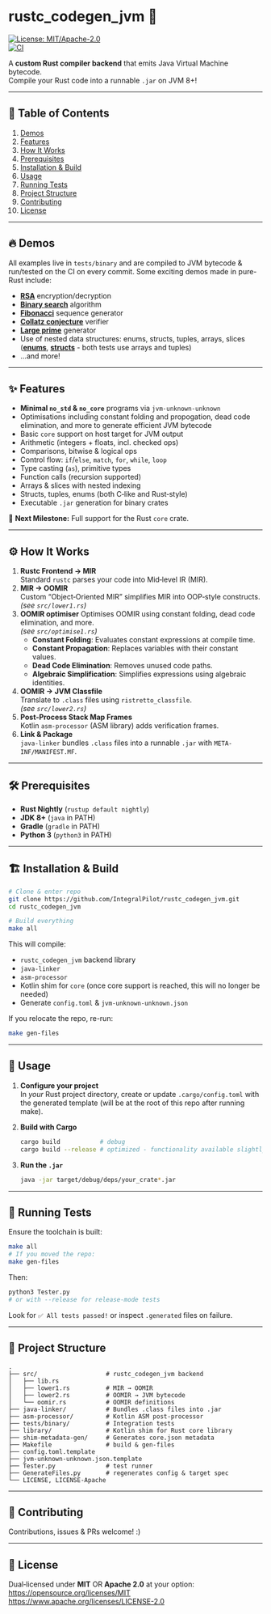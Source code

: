 # rustc_codegen_jvm 🚀

[![License: MIT/Apache-2.0](https://img.shields.io/badge/license-MIT%20%7C%20Apache--2.0-blue.svg)](https://opensource.org/licenses/MIT)  
[![CI](https://github.com/IntegralPilot/rustc_codegen_jvm/actions/workflows/ci.yml/badge.svg)](https://github.com/IntegralPilot/rustc_codegen_jvm/actions)

A **custom Rust compiler backend** that emits Java Virtual Machine bytecode.  
Compile your Rust code into a runnable `.jar` on JVM 8+!

---

## 📖 Table of Contents

1. [Demos](#demos)  
2. [Features](#features)  
3. [How It Works](#how-it-works)  
4. [Prerequisites](#prerequisites)  
5. [Installation & Build](#installation--build)  
6. [Usage](#usage)  
7. [Running Tests](#running-tests)  
8. [Project Structure](#project-structure)  
9. [Contributing](#contributing)  
10. [License](#license)  

---

## 🔥 Demos
All examples live in `tests/binary` and are compiled to JVM bytecode & run/tested on the CI on every commit. Some exciting demos made in pure-Rust include:

- **[RSA](tests/binary/rsa/src/main.rs)** encryption/decryption  
- **[Binary search](tests/binary/binsearch/src/main.rs)** algorithm  
- **[Fibonacci](tests/binary/fibonacci/src/main.rs)** sequence generator  
- **[Collatz conjecture](tests/binary/collatz/src/main.rs)** verifier  
- **[Large prime](tests/binary/primes/src/main.rs)** generator  
- Use of nested data structures: enums, structs, tuples, arrays, slices (**[enums](tests/binary/enums/src/main.rs)**, **[structs](tests/binary/structs/src/main.rs)** - both tests use arrays and tuples)  
- …and more!

---

## ✨ Features

- **Minimal `no_std` & `no_core`** programs via `jvm-unknown-unknown`  
- Optimisations including constant folding and propogation, dead code elimination, and more to generate efficient JVM bytecode
- Basic `core` support on host target for JVM output  
- Arithmetic (integers + floats, incl. checked ops)  
- Comparisons, bitwise & logical ops  
- Control flow: `if`/`else`, `match`, `for`, `while`, `loop`  
- Type casting (`as`), primitive types  
- Function calls (recursion supported)  
- Arrays & slices with nested indexing  
- Structs, tuples, enums (both C‑like and Rust‑style)  
- Executable `.jar` generation for binary crates  

🚧 **Next Milestone:** Full support for the Rust `core` crate.

---

## ⚙️ How It Works

1. **Rustc Frontend → MIR**  
   Standard `rustc` parses your code into Mid‑level IR (MIR).
2. **MIR → OOMIR**  
   Custom “Object‑Oriented MIR” simplifies MIR into OOP‑style constructs.  
   _(see `src/lower1.rs`)_  
3. **OOMIR optimiser**
   Optimises OOMIR using constant folding, dead code elimination, and more.  
   _(see `src/optimise1.rs`)_  
   - **Constant Folding**: Evaluates constant expressions at compile time.  
   - **Constant Propagation**: Replaces variables with their constant values.  
   - **Dead Code Elimination**: Removes unused code paths.  
   - **Algebraic Simplification**: Simplifies expressions using algebraic identities.
4. **OOMIR → JVM Classfile**  
   Translate to `.class` files using `ristretto_classfile`.  
   _(see `src/lower2.rs`)_  
5. **Post‑Process Stack Map Frames**  
   Kotlin `asm-processor` (ASM library) adds verification frames.  
6. **Link & Package**  
   `java-linker` bundles `.class` files into a runnable `.jar` with `META-INF/MANIFEST.MF`.

---

## 🛠 Prerequisites

- **Rust Nightly** (`rustup default nightly`)  
- **JDK 8+** (`java` in PATH)  
- **Gradle** (`gradle` in PATH)  
- **Python 3** (`python3` in PATH)

---

## 🏗 Installation & Build

```bash
# Clone & enter repo
git clone https://github.com/IntegralPilot/rustc_codegen_jvm.git
cd rustc_codegen_jvm

# Build everything
make all
```

This will compile:

- `rustc_codegen_jvm` backend library  
- `java-linker`  
- `asm-processor`  
- Kotlin shim for `core` (once core support is reached, this will no longer be needed)  
- Generate `config.toml` & `jvm-unknown-unknown.json`  

If you relocate the repo, re-run:
```bash
make gen-files
```

---

## 🚀 Usage

1. **Configure your project**  
   In *your* Rust project directory, create or update `.cargo/config.toml` with the generated template (will be at the root of this repo after running make).

2. **Build with Cargo**  
   ```bash
   cargo build           # debug
   cargo build --release # optimized - functionality available slightly impaired 
   ```

3. **Run the `.jar`**  
   ```bash
   java -jar target/debug/deps/your_crate*.jar
   ```

---

## 🧪 Running Tests

Ensure the toolchain is built:

```bash
make all
# If you moved the repo:
make gen-files
```

Then:

```bash
python3 Tester.py
# or with --release for release‑mode tests
```

Look for `✅ All tests passed!` or inspect `.generated` files on failure.

---

## 📂 Project Structure

```
.
├── src/                   # rustc_codegen_jvm backend
│   ├── lib.rs
│   ├── lower1.rs          # MIR → OOMIR
│   ├── lower2.rs          # OOMIR → JVM bytecode
│   └── oomir.rs           # OOMIR definitions
├── java-linker/           # Bundles .class files into .jar
├── asm-processor/         # Kotlin ASM post‑processor
├── tests/binary/          # Integration tests
├── library/               # Kotlin shim for Rust core library
├── shim-metadata-gen/     # Generates core.json metadata
├── Makefile               # build & gen-files
├── config.toml.template
├── jvm-unknown-unknown.json.template
├── Tester.py              # test runner
├── GenerateFiles.py       # regenerates config & target spec
└── LICENSE, LICENSE-Apache
```

---

## 🤝 Contributing

Contributions, issues & PRs welcome! :)

---

## 📄 License

Dual‑licensed under **MIT** OR **Apache 2.0** at your option:  
<https://opensource.org/licenses/MIT>  
<https://www.apache.org/licenses/LICENSE-2.0>
